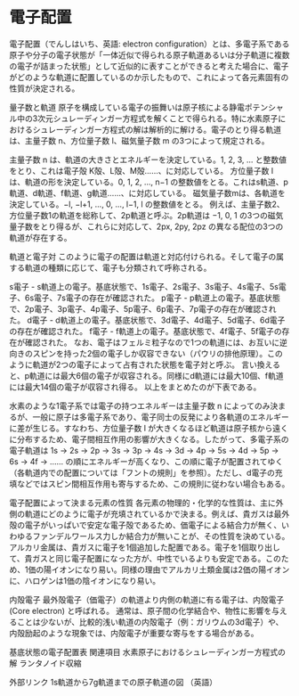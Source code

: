 # 電子配置

電子配置（でんしはいち、英語: electron configuration）とは、多電子系である原子や分子の電子状態が「一体近似で得られる原子軌道あるいは分子軌道に複数の電子が詰まった状態」として近似的に表すことができると考えた場合に、電子がどのような軌道に配置しているのか示したもので、これによって各元素固有の性質が決定される。

量子数と軌道
原子を構成している電子の振舞いは原子核による静電ポテンシャル中の3次元シュレーディンガー方程式を解くことで得られる。特に水素原子におけるシュレーディンガー方程式の解は解析的に解ける。電子のとり得る軌道は、主量子数 n、方位量子数 l、磁気量子数 m の3つによって規定される。

主量子数 n は、軌道の大きさとエネルギーを決定している。1, 2, 3, ... と整数値をとり、これは電子殻 K殻、L殻、M殻……、に対応している。
方位量子数 l は、軌道の形を決定している。0, 1, 2, ..., n−1 の整数値をとる。これはs軌道、p軌道、d軌道、f軌道、g軌道……、に対応している。
磁気量子数mは、各軌道を決定している。−l, −l+1, ..., 0, ..., l−1, l の整数値をとる。
例えば、主量子数2、方位量子数1の軌道を総称して、2p軌道と呼ぶ。2p軌道は −1, 0, 1 の3つの磁気量子数をとり得るが、これらに対応して、2px, 2py, 2pz の異なる配位の3つの軌道が存在する。

軌道と電子対
このように電子の配置は軌道と対応付けられる。そして電子の属する軌道の種類に応じて、電子も分類されて呼称される。

s電子 - s軌道上の電子。基底状態で、1s電子、2s電子、3s電子、4s電子、5s電子、6s電子、7s電子の存在が確認された。
p電子 - p軌道上の電子。基底状態で、2p電子、3p電子、4p電子、5p電子、6p電子、7p電子の存在が確認された。
d電子 - d軌道上の電子。基底状態で、3d電子、4d電子、5d電子、6d電子の存在が確認された。
f電子 - f軌道上の電子。基底状態で、4f電子、5f電子の存在が確認された。
なお、電子はフェルミ粒子なので1つの軌道には、お互いに逆向きのスピンを持った2個の電子しか収容できない（パウリの排他原理）。このように軌道が2つの電子によって占有された状態を電子対と呼ぶ。
言い換えると、p軌道には最大6個の電子が収容される。同様にd軌道には最大10個、f軌道には最大14個の電子が収容され得る。
以上をまとめたのが下表である。

水素のような1電子系では電子の持つエネルギーは主量子数 n によってのみ決まるが、一般に原子は多電子系であり、電子同士の反発により各軌道のエネルギーに差が生じる。すなわち、方位量子数 l が大きくなるほど軌道は原子核から遠くに分布するため、電子間相互作用の影響が大きくなる。したがって、多電子系の電子軌道は 1s → 2s → 2p → 3s → 3p → 4s → 3d → 4p → 5s → 4d → 5p → 6s → 4f → …… の順にエネルギーが高くなり、この順に電子が配置されてゆく（各軌道内での配置については「フントの規則」を参照）。ただし、d電子の充填などではスピン間相互作用も寄与するため、この規則に従わない場合もある。

電子配置によって決まる元素の性質
各元素の物理的・化学的な性質は、主に外側の軌道にどのように電子が充填されているかで決まる。例えば、貴ガスは最外殻の電子がいっぱいで安定な電子殻であるため、価電子による結合力が無く、いわゆるファンデルワールス力しか結合力が無いことが、その性質を決めている。
アルカリ金属は、貴ガスに電子を1個追加した配置である。電子を1個取り出して、貴ガスと同じ電子配置になった方が、中性でいるよりも安定である。このため、1価の陽イオンになり易い。同様の理由でアルカリ土類金属は2価の陽イオンに、ハロゲンは1価の陰イオンになり易い。

内殻電子
最外殻電子（価電子）の軌道より内側の軌道に有る電子は、内殻電子 (Core electron) と呼ばれる。
通常は、原子間の化学結合や、物性に影響を与えることは少ないが、比較的浅い軌道の内殻電子（例：ガリウムの3d電子）や、内殻励起のような現象では、内殻電子が重要な寄与をする場合がある。

基底状態の電子配置表
関連項目
水素原子におけるシュレーディンガー方程式の解
ランタノイド収縮

外部リンク
1s軌道から7g軌道までの原子軌道の図 （英語）